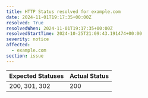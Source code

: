 ```yaml
---
title: HTTP Status resolved for example.com
date: 2024-11-01T19:17:35+00:00Z
resolved: True
resolvedWhen: 2024-11-01T19:17:35+00:00Z
resolvedStartTime: 2024-10-25T21:09:43.191474+00:00
severity: notice
affected:
  - example.com
section: issue
---
```


| Expected Statuses | Actual Status  |
|-------------------|----------------|
| 200, 301, 302 | 200 |
